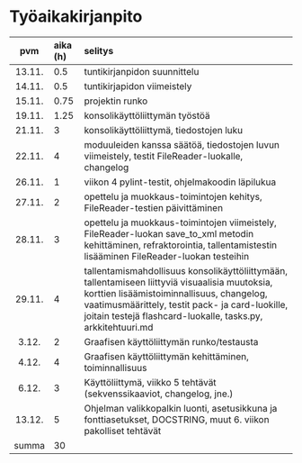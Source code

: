 # Työaikakirjanpito

| pvm | aika (h) | selitys  |
| :----:|:-----| :-----|
| 13.11. | 0.5   | tuntikirjanpidon suunnittelu |
| 14.11. | 0.5   | tuntikirjapidon viimeistely |
| 15.11. | 0.75  | projektin runko |
| 19.11. | 1.25 | konsolikäyttöliittymän työstöä |
| 21.11. | 3 | konsolikäyttöliittymä, tiedostojen luku
| 22.11. | 4 | moduuleiden kanssa säätöä, tiedostojen luvun viimeistely, testit FileReader-luokalle, changelog
| 26.11. | 1 | viikon 4 pylint-testit, ohjelmakoodin läpilukua
| 27.11. | 2 | opettelu ja muokkaus-toimintojen kehitys, FileReader-testien päivittäminen
| 28.11. | 3 | opettelu ja muokkaus-toimintojen viimeistely, FileReader-luokan save_to_xml metodin kehittäminen, refraktorointia, tallentamistestin lisääminen FileReader-luokan testeihin
| 29.11. | 4 | tallentamismahdollisuus konsolikäyttöliittymään, tallentamiseen liittyviä visuaalisia muutoksia, korttien lisäämistoiminnallisuus, changelog, vaatimusmäärittely, testit pack- ja card-luokille, joitain testejä flashcard-luokalle, tasks.py, arkkitehtuuri.md
| 3.12. | 2 | Graafisen käyttöliittymän runko/testausta
| 4.12. | 4 | Graafisen käyttöliittymän kehittäminen, toiminnallisuus
| 6.12. | 3 | Käyttöliittymä, viikko 5 tehtävät (sekvenssikaaviot, changelog, jne.)
| 13.12. | 5 | Ohjelman valikkopalkin luonti, asetusikkuna ja fonttiasetukset, DOCSTRING, muut 6. viikon pakolliset tehtävät
| summa | 30


